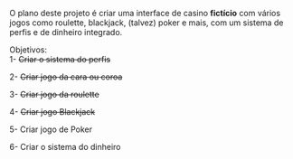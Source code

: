 O plano deste projeto é criar uma interface de casino **fictício** com vários jogos como roulette, blackjack, (talvez) poker e mais, com um sistema de perfis e de dinheiro integrado.

Objetivos:  
  1- ~~Criar o sistema do perfis~~
  
  2- ~~Criar jogo da cara ou coroa~~
  
  3- ~~Criar jogo da roulette~~
  
  4- ~~Criar jogo Blackjack~~
  
  5- Criar jogo de Poker
  
  6- Criar o sistema do dinheiro
